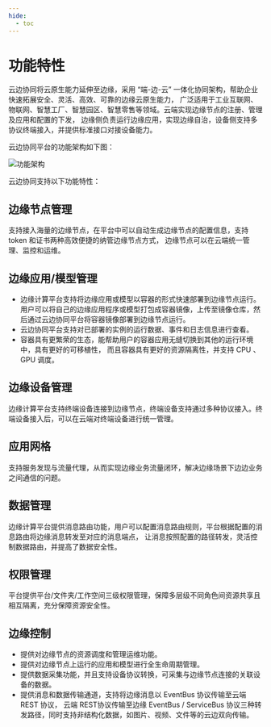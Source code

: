 ```yaml
---
hide:
  - toc
---
```


# 功能特性

云边协同将云原生能力延伸至边缘，采用 “端-边-云” 一体化协同架构，帮助企业快速拓展安全、灵活、高效、可靠的边缘云原生能力，
广泛适用于工业互联网、物联网、智慧工厂、智慧园区、智慧零售等领域。云端实现边缘节点的注册、管理及应用和配置的下发，
边缘侧负责运行边缘应用，实现边缘自治，设备侧支持多协议终端接入，并提供标准接口对接设备能力。

云边协同平台的功能架构如下图：

![功能架构](https://docs.daocloud.io/daocloud-docs-images/docs/zh/docs/kant/images/features01.png)

云边协同支持以下功能特性：

## 边缘节点管理

支持接入海量的边缘节点，在平台中可以自动生成边缘节点的配置信息，支持 token 和证书两种高效便捷的纳管边缘节点方式，
边缘节点可以在云端统一管理、监控和运维。

## 边缘应用/模型管理

- 边缘计算平台支持将边缘应用或模型以容器的形式快速部署到边缘节点运行。
  用户可以将自己的边缘应用程序或模型打包成容器镜像，上传至镜像仓库，然后通过云边协同平台将容器镜像部署到边缘节点运行。
- 云边协同平台支持对已部署的实例的运行数据、事件和日志信息进行查看。
- 容器具有更繁荣的生态，能帮助用户的容器应用无缝切换到其他的运行环境中，具有更好的可移植性，
  而且容器具有更好的资源隔离性，并支持 CPU 、GPU 调度。

## 边缘设备管理

边缘计算平台支持终端设备连接到边缘节点，终端设备支持通过多种协议接入。终端设备接入后，可以在云端对终端设备进行统一管理。

## 应用网格

支持服务发现与流量代理，从而实现边缘业务流量闭环，解决边缘场景下边边业务之间通信的问题。

## 数据管理

边缘计算平台提供消息路由功能，用户可以配置消息路由规则，平台根据配置的消息路由将边缘消息转发至对应的消息端点，
让消息按照配置的路径转发，灵活控制数据路由，并提高了数据安全性。

## 权限管理

平台提供平台/文件夹/工作空间三级权限管理，保障多层级不同角色间资源共享且相互隔离，充分保障资源安全性。

## 边缘控制

- 提供对边缘节点的资源调度和管理运维功能。
- 提供对边缘节点上运行的应用和模型进行全生命周期管理。
- 提供数据采集功能，并且支持设备协议转换，可采集与边缘节点连接的关联设备的数据。
- 提供消息和数据传输通道，支持将边缘消息以 EventBus 协议传输至云端 REST 协议，
  云端 REST协议传输至边缘 EventBus / ServiceBus 协议三种转发路径，同时支持非结构化数据，如图片、视频、文件等的云边双向传输。
